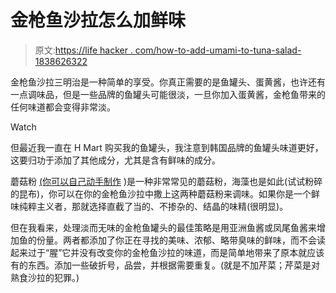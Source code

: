 # 金枪鱼沙拉怎么加鲜味

> 原文:[https://life hacker . com/how-to-add-umami-to-tuna-salad-1838626322](https://lifehacker.com/how-to-add-umami-to-tuna-salad-1838626322)

金枪鱼沙拉三明治是一种简单的享受。你真正需要的是鱼罐头、蛋黄酱，也许还有一点调味品，但是一些品牌的鱼罐头可能很淡，一旦你加入蛋黄酱，金枪鱼带来的任何味道都会变得非常淡。

Watch

但最近我一直在 H Mart 购买我的鱼罐头，我注意到韩国品牌的鱼罐头味道更好，这要归功于添加了其他成分，尤其是含有鲜味的成分。

蘑菇粉 [(你可以自己动手制作](https://skillet.lifehacker.com/make-a-better-trader-joes-umami-powder-with-dried-mushr-1837621425) )是一种非常常见的蘑菇粉，海藻也是如此(试试粉碎的昆布)，你可以在你的金枪鱼沙拉中撒上这两种蘑菇粉来调味。如果你是一个鲜味纯粹主义者，那就选择直截了当的、不掺杂的、结晶的味精(很明显)。

但在我看来，处理淡而无味的金枪鱼罐头的最佳策略是用亚洲鱼酱或凤尾鱼酱来增加鱼的份量。两者都添加了你正在寻找的美味、浓郁、略带臭味的鲜味，而不会读起来过于“腥”它并没有改变你的金枪鱼沙拉的味道，而是简单地带来了原本就应该有的东西。添加一些破折号，品尝，并根据需要重复。(就是不加芹菜；芹菜是对熟食沙拉的犯罪。)